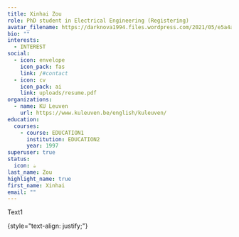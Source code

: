 ```yaml
---
title: Xinhai Zou
role: PhD student in Electrical Engineering (Registering)
avatar_filename: https://darknova1994.files.wordpress.com/2021/05/e5a4a9e5bf972.png?w=360
bio: ""
interests:
  - INTEREST
social:
  - icon: envelope
    icon_pack: fas
    link: /#contact
  - icon: cv
    icon_pack: ai
    link: uploads/resume.pdf
organizations:
  - name: KU Leuven
    url: https://www.kuleuven.be/english/kuleuven/
education:
  courses:
    - course: EDUCATION1
      institution: EDUCATION2
      year: 1997
superuser: true
status:
  icon: ☕️
last_name: Zou
highlight_name: true
first_name: Xinhai
email: ""
---
```

Text1

{style="text-align: justify;"}
